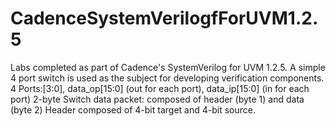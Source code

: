 # CadenceSystemVerilogfForUVM1.2.5

Labs completed as part of Cadence's SystemVerilog for UVM 1.2.5.  A simple 4 port switch is used as the subject for developing verification components.
4 Ports:[3:0], data_op[15:0] (out for each port), data_ip[15:0] (in for each port)
2-byte Switch data packet: composed of header (byte 1) and data (byte 2)
Header composed of 4-bit target and 4-bit source.
